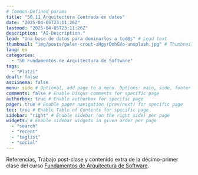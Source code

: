 ```yaml
---
# Common-Defined params
title: "50.11 Arquitectura Centrada en datos"
date: "2025-04-05T23:11:26Z"
lastmod: "2025-04-05T23:11:26Z"
description: "AI-Description."
lead: "Una base de datos para dominarlos a tod@s" # Lead text
thumbnail: "img/posts/galen-crout-zHgyrDmhGVo-unsplash.jpg" # Thumbnail image
lang: es
categories:
  - "50 Fundamentos de Arquitectura de Software"
tags:
  - "Platzi"
draft: false
asciinema: false
menu: side # Optional, add page to a menu. Options: main, side, footer
comments: false # Enable Disqus comments for specific page
authorbox: true # Enable authorbox for specific page
pager: true # Enable pager navigation (prev/next) for specific page
toc: true # Enable Table of Contents for specific page
sidebar: "right" # Enable sidebar (on the right side) per page
widgets: # Enable sidebar widgets in given order per page
  - "search"
  - "recent"
  - "taglist"
  - "social"
---
```


Referencias, Trabajo post-clase y contenido extra de la décimo-primer clase del curso [Fundamentos de Arquitectura de Software](https://platzi.com/). 

<!--more-->

